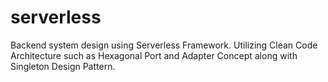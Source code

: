# serverless
Backend system design using Serverless Framework. Utilizing Clean Code Architecture such as Hexagonal Port and Adapter Concept along with Singleton Design Pattern.
